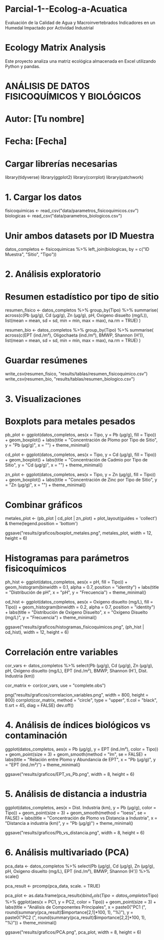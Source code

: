 # Parcial-1--Ecolog-a-Acuatica
Evaluación de la Calidad de Agua y Macroinvertebrados Indicadores en un Humedal Impactado por Actividad Industrial
# Ecology Matrix Analysis

Este proyecto analiza una matriz ecológica almacenada en Excel utilizando Python y pandas.

# ANÁLISIS DE DATOS FISICOQUÍMICOS Y BIOLÓGICOS
# Autor: [Tu nombre]
# Fecha: [Fecha]

# Cargar librerías necesarias
library(tidyverse)
library(ggplot2)
library(corrplot)
library(patchwork)

# 1. Cargar los datos
fisicoquimicas <- read_csv("data/parametros_fisicoquimicos.csv")
biologicas <- read_csv("data/parametros_biologicos.csv")

# Unir ambos datasets por ID Muestra
datos_completos <- fisicoquimicas %>% 
  left_join(biologicas, by = c("ID Muestra", "Sitio", "Tipo"))

# 2. Análisis exploratorio
# Resumen estadístico por tipo de sitio
resumen_fisico <- datos_completos %>%
  group_by(Tipo) %>%
  summarise(
    across(c(Pb (µg/g), Cd (µg/g), Zn (µg/g), pH, Oxigeno disuelto (mg/L)),
           list(mean = mean, sd = sd, min = min, max = max), na.rm = TRUE)
  )

resumen_bio <- datos_completos %>%
  group_by(Tipo) %>%
  summarise(
    across(c(EPT (ind./m²), Oligochaeta (ind./m²), BMWP, Shannon (H')),
           list(mean = mean, sd = sd, min = min, max = max), na.rm = TRUE)
  )

# Guardar resúmenes
write_csv(resumen_fisico, "results/tablas/resumen_fisicoquimico.csv")
write_csv(resumen_bio, "results/tablas/resumen_biologico.csv")

# 3. Visualizaciones

# Boxplots para metales pesados
pb_plot <- ggplot(datos_completos, aes(x = Tipo, y = Pb (µg/g), fill = Tipo)) +
  geom_boxplot() +
  labs(title = "Concentración de Plomo por Tipo de Sitio",
       y = "Pb (µg/g)", x = "") +
  theme_minimal()

cd_plot <- ggplot(datos_completos, aes(x = Tipo, y = Cd (µg/g), fill = Tipo)) +
  geom_boxplot() +
  labs(title = "Concentración de Cadmio por Tipo de Sitio",
       y = "Cd (µg/g)", x = "") +
  theme_minimal()

zn_plot <- ggplot(datos_completos, aes(x = Tipo, y = Zn (µg/g), fill = Tipo)) +
  geom_boxplot() +
  labs(title = "Concentración de Zinc por Tipo de Sitio",
       y = "Zn (µg/g)", x = "") +
  theme_minimal()

# Combinar gráficos
metales_plot <- (pb_plot | cd_plot | zn_plot) +
  plot_layout(guides = 'collect') &
  theme(legend.position = 'bottom')

ggsave("results/graficos/boxplot_metales.png", metales_plot, width = 12, height = 6)

# Histogramas para parámetros fisicoquímicos
ph_hist <- ggplot(datos_completos, aes(x = pH, fill = Tipo)) +
  geom_histogram(binwidth = 0.1, alpha = 0.7, position = "identity") +
  labs(title = "Distribución de pH", x = "pH", y = "Frecuencia") +
  theme_minimal()

od_hist <- ggplot(datos_completos, aes(x = Oxigeno disuelto (mg/L), fill = Tipo)) +
  geom_histogram(binwidth = 0.2, alpha = 0.7, position = "identity") +
  labs(title = "Distribución de Oxígeno Disuelto", 
       x = "Oxígeno Disuelto (mg/L)", y = "Frecuencia") +
  theme_minimal()

ggsave("results/graficos/histogramas_fisicoquimicos.png", 
       (ph_hist | od_hist), width = 12, height = 6)

# Correlación entre variables
cor_vars <- datos_completos %>%
  select(Pb (µg/g), Cd (µg/g), Zn (µg/g), pH, Oxigeno disuelto (mg/L),
         EPT (ind./m²), BMWP, Shannon (H'), Dist. Industria (km))

cor_matrix <- cor(cor_vars, use = "complete.obs")

png("results/graficos/correlacion_variables.png", width = 800, height = 800)
corrplot(cor_matrix, method = "circle", type = "upper", 
         tl.col = "black", tl.srt = 45, diag = FALSE)
dev.off()

# 4. Análisis de índices biológicos vs contaminación
ggplot(datos_completos, aes(x = Pb (µg/g), y = EPT (ind./m²), color = Tipo)) +
  geom_point(size = 3) +
  geom_smooth(method = "lm", se = FALSE) +
  labs(title = "Relación entre Plomo y Abundancia de EPT",
       x = "Pb (µg/g)", y = "EPT (ind./m²)") +
  theme_minimal()

ggsave("results/graficos/EPT_vs_Pb.png", width = 8, height = 6)

# 5. Análisis de distancia a industria
ggplot(datos_completos, aes(x = Dist. Industria (km), y = Pb (µg/g), color = Tipo)) +
  geom_point(size = 3) +
  geom_smooth(method = "loess", se = FALSE) +
  labs(title = "Concentración de Plomo vs Distancia a Industria",
       x = "Distancia a industria (km)", y = "Pb (µg/g)") +
  theme_minimal()

ggsave("results/graficos/Pb_vs_distancia.png", width = 8, height = 6)

# 6. Análisis multivariado (PCA)
pca_data <- datos_completos %>%
  select(Pb (µg/g), Cd (µg/g), Zn (µg/g), pH, Oxigeno disuelto (mg/L),
         EPT (ind./m²), BMWP, Shannon (H')) %>%
  scale()

pca_result <- prcomp(pca_data, scale. = TRUE)

pca_plot <- as.data.frame(pca_result$x) %>%
  bind_cols(Tipo = datos_completos$Tipo) %>%
  ggplot(aes(x = PC1, y = PC2, color = Tipo)) +
  geom_point(size = 3) +
  labs(title = "Análisis de Componentes Principales",
       x = paste0("PC1 (", round(summary(pca_result)$importance[2,1]*100, 1), "%)"),
       y = paste0("PC2 (", round(summary(pca_result)$importance[2,2]*100, 1), "%)")) +
  theme_minimal()

ggsave("results/graficos/PCA.png", pca_plot, width = 8, height = 6)
